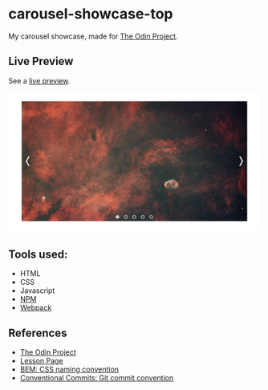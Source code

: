 # carousel-showcase-top

My carousel showcase, made for [The Odin Project](https://www.theodinproject.com/).

## Live Preview

See a [live preview](https://jacobsmithdev.github.io/carousel-showcase-top/).

![carousel preview](src/img/site_preview.png)

## Tools used:

- HTML
- CSS
- Javascript
- [NPM](https://www.npmjs.com/)
- [Webpack](https://webpack.js.org/)

## References

- [The Odin Project](https://www.theodinproject.com/)
- [Lesson Page](https://www.theodinproject.com/lessons/node-path-javascript-dynamic-user-interface-interactions)
- [BEM: CSS naming convention](https://getbem.com/introduction/)
- [Conventional Commits: Git commit convention](https://www.conventionalcommits.org/en/v1.0.0/)
